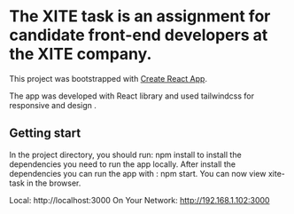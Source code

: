 # The XITE task is an assignment for candidate front-end developers at the XITE company.

This project was bootstrapped with [Create React App](https://github.com/facebook/create-react-app).

The app was developed with React library and used tailwindcss for responsive and design .

## Getting start

In the project directory, you should run: 
npm install to install the dependencies you need to run the app locally. 
After install the dependencies you can run the app with : npm start.
You can now view xite-task in the browser.

  Local:            http://localhost:3000
  On Your Network:  http://192.168.1.102:3000



